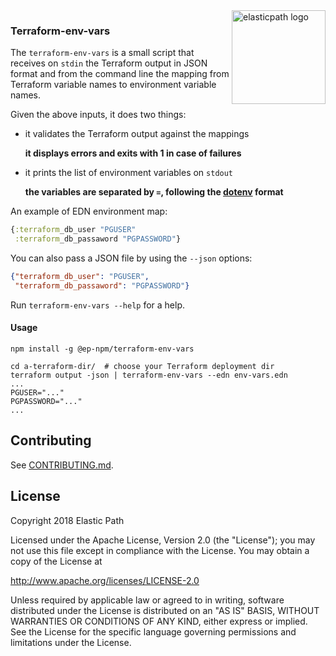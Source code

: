 <img src="https://www.elasticpath.com/sites/all/themes/bootstrap/images/elastlic-path-logo-RGB.svg" alt="elasticpath logo" title="elasticpath" align="right" width="150"/>

### Terraform-env-vars

The `terraform-env-vars` is a small script that receives on `stdin` the
Terraform output in JSON format and from the command line the mapping from
Terraform variable names to environment variable names.

Given the above inputs, it does two things:

 * it validates the Terraform output against the mappings

   **it displays errors and exits with 1 in case of failures**

 * it prints the list of environment variables on `stdout`

   **the variables are separated by `=`, following the [dotenv](https://github.com/motdotla/dotenv) format**

An example of EDN environment map:

```clojure
{:terraform_db_user "PGUSER"
 :terraform_db_passaword "PGPASSWORD"}
```

You can also pass a JSON file by using the `--json` options:

```json
{"terraform_db_user": "PGUSER",
 "terraform_db_passaword": "PGPASSWORD"}
```

Run `terraform-env-vars --help` for a help.

#### Usage

```shell
npm install -g @ep-npm/terraform-env-vars

cd a-terraform-dir/  # choose your Terraform deployment dir
terraform output -json | terraform-env-vars --edn env-vars.edn
...
PGUSER="..."
PGPASSWORD="..."
...
```

## Contributing

See [CONTRIBUTING.md](./CONTRIBUTING.md).

## License

Copyright 2018 Elastic Path

Licensed under the Apache License, Version 2.0 (the "License"); 
you may not use this file except in compliance with the License. 
You may obtain a copy of the License at

http://www.apache.org/licenses/LICENSE-2.0

Unless required by applicable law or agreed to in writing, software 
distributed under the License is distributed on an "AS IS" BASIS, 
WITHOUT WARRANTIES OR CONDITIONS OF ANY KIND, either express or implied. 
See the License for the specific language governing permissions and 
limitations under the License.
